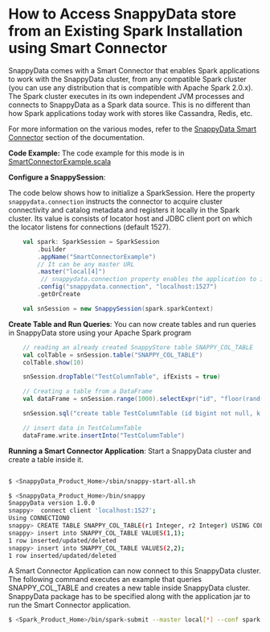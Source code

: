 <a id="howto-splitmode"></a>
# How to Access SnappyData store from an Existing Spark Installation using Smart Connector

SnappyData comes with a Smart Connector that enables Spark applications to work with the SnappyData cluster, from any compatible Spark cluster (you can use any distribution that is compatible with Apache Spark 2.0.x). The Spark cluster executes in its own independent JVM processes and connects to SnappyData as a Spark data source. This is no different than how Spark applications today work with stores like Cassandra, Redis, etc.

For more information on the various modes, refer to the [SnappyData Smart Connector](../affinity_modes/connector_mode.md) section of the documentation.

**Code Example:**
The code example for this mode is in [SmartConnectorExample.scala](https://github.com/SnappyDataInc/snappydata/blob/master/examples/src/main/scala/org/apache/spark/examples/snappydata/SmartConnectorExample.scala)

**Configure a SnappySession**: 

The code below shows how to initialize a SparkSession. Here the property `snappydata.connection` instructs the connector to acquire cluster connectivity and catalog metadata and registers it locally in the Spark cluster. Its value is consists of  locator host and JDBC client port on which the locator listens for connections (default 1527).

```scala
    val spark: SparkSession = SparkSession
        .builder
        .appName("SmartConnectorExample")
        // It can be any master URL
        .master("local[4]")
         // snappydata.connection property enables the application to interact with SnappyData store
        .config("snappydata.connection", "localhost:1527")
        .getOrCreate

    val snSession = new SnappySession(spark.sparkContext)
```

**Create Table and Run Queries**: 
You can now create tables and run queries in SnappyData store using your Apache Spark program

```scala
    // reading an already created SnappyStore table SNAPPY_COL_TABLE
    val colTable = snSession.table("SNAPPY_COL_TABLE")
    colTable.show(10)

    snSession.dropTable("TestColumnTable", ifExists = true)

    // Creating a table from a DataFrame
    val dataFrame = snSession.range(1000).selectExpr("id", "floor(rand() * 10000) as k")

    snSession.sql("create table TestColumnTable (id bigint not null, k bigint not null) using column")

    // insert data in TestColumnTable
    dataFrame.write.insertInto("TestColumnTable")
```

**Running a Smart Connector Application**:
Start a SnappyData cluster and create a table inside it.

```bash

$ <SnappyData_Product_Home>/sbin/snappy-start-all.sh

$ <SnappyData_Product_Home>/bin/snappy
SnappyData version 1.0.0
snappy>  connect client 'localhost:1527';
Using CONNECTION0
snappy> CREATE TABLE SNAPPY_COL_TABLE(r1 Integer, r2 Integer) USING COLUMN;
snappy> insert into SNAPPY_COL_TABLE VALUES(1,1);
1 row inserted/updated/deleted
snappy> insert into SNAPPY_COL_TABLE VALUES(2,2);
1 row inserted/updated/deleted

```
A Smart Connector Application can now connect to this SnappyData cluster. The following command executes an example that queries SNAPPY_COL_TABLE and creates a new table inside SnappyData cluster. SnappyData package has to be specified along with the application jar to run the Smart Connector application. 

```bash
$ <Spark_Product_Home>/bin/spark-submit --master local[*] --conf spark.snappydata.connection=localhost:1527  --class org.apache.spark.examples.snappydata.SmartConnectorExample   --packages SnappyDataInc:snappydata:1.0.0-s_2.11 <SnappyData_Product_Home>/examples/jars/quickstart.jar

```
